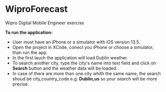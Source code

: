 # WiproForecast
Wipro Digital Mobile Engineer exercise

**To run the application:**

- User must have an iPhone or a simulator with iOS version 13.5.
- Open the project in XCode, conect you iPhone or choose a simulator, than run the app.
- In the first lauch the application will load Dublin weather.
- To search another city, type the city's name into text field and click on **Search** button and the weather data will be loaded.
- In case of there are more than one city whith the same name, the search shoud be city,country_code e.g. **Dublin,us** so your search will be more precise.
